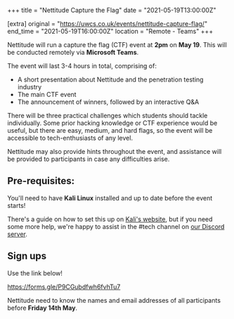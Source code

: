 +++
title = "Nettitude Capture the Flag"
date = "2021-05-19T13:00:00Z"

[extra]
original = "https://uwcs.co.uk/events/nettitude-capture-flag/"    
end_time = "2021-05-19T16:00:00Z"
location = "Remote - Teams"
+++

Nettitude will run a capture the flag (CTF) event at **2pm** on **May 19**. This will be conducted remotely via **Microsoft Teams**.

The event will last 3-4 hours in total, comprising of:

  - A short presentation about Nettitude and the penetration testing industry
  - The main CTF event
  - The announcement of winners, followed by an interactive Q\&A

There will be three practical challenges which students should tackle individually. Some prior hacking knowledge or CTF experience would be useful, but there are easy, medium, and hard flags, so the event will be accessible to tech-enthusiasts of any level.

Nettitude may also provide hints throughout the event, and assistance will be provided to participants in case any difficulties arise.

## Pre-requisites:

You'll need to have **Kali Linux** installed and up to date before the event starts\!  

There's a guide on how to set this up on [Kali's website](https://www.kali.org/docs/installation/hard-disk-install/), but if you need some more help, we're happy to assist in the \#tech channel on [our Discord server](https://discord.gg/uwcs).

## Sign ups

Use the link below\!

[<span class="underline">https://forms.gle/P9CGubdfwh6fvhTu7</span>](https://forms.gle/P9CGubdfwh6fvhTu7)

Nettitude need to know the names and email addresses of all participants before **Friday 14th May**.

